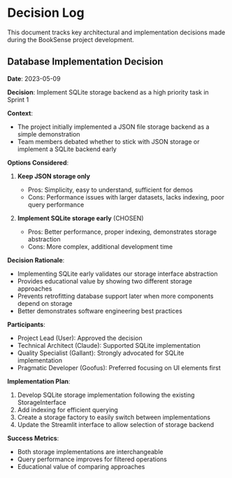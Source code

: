 # Decision Log

This document tracks key architectural and implementation decisions made during the BookSense project development.

## Database Implementation Decision

**Date**: 2023-05-09

**Decision**: Implement SQLite storage backend as a high priority task in Sprint 1

**Context**: 
- The project initially implemented a JSON file storage backend as a simple demonstration
- Team members debated whether to stick with JSON storage or implement a SQLite backend early

**Options Considered**:
1. **Keep JSON storage only**
   - Pros: Simplicity, easy to understand, sufficient for demos
   - Cons: Performance issues with larger datasets, lacks indexing, poor query performance
   
2. **Implement SQLite storage early** (CHOSEN)
   - Pros: Better performance, proper indexing, demonstrates storage abstraction
   - Cons: More complex, additional development time

**Decision Rationale**:
- Implementing SQLite early validates our storage interface abstraction
- Provides educational value by showing two different storage approaches
- Prevents retrofitting database support later when more components depend on storage
- Better demonstrates software engineering best practices

**Participants**:
- Project Lead (User): Approved the decision
- Technical Architect (Claude): Supported SQLite implementation
- Quality Specialist (Gallant): Strongly advocated for SQLite implementation
- Pragmatic Developer (Goofus): Preferred focusing on UI elements first

**Implementation Plan**:
1. Develop SQLite storage implementation following the existing StorageInterface
2. Add indexing for efficient querying
3. Create a storage factory to easily switch between implementations
4. Update the Streamlit interface to allow selection of storage backend

**Success Metrics**:
- Both storage implementations are interchangeable
- Query performance improves for filtered operations
- Educational value of comparing approaches